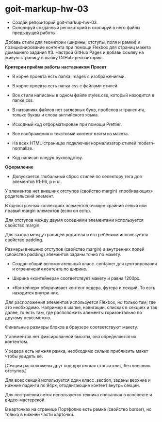 # goit-markup-hw-03

- Создай репозиторий goit-markup-hw-03.
- Склонируй созданный репозиторий и скопируй в него файлы предыдущей работы.

Добавь стили для геометрии (ширины, отступы, поля и рамки) и позиционирование контента при помощи Flexbox для страниц макета домашнего задания #3.
Настрой GitHub Pages и добавь ссылку на живую страницу в шапку GitHub-репозитория.

**Критерии приёма работы наставником**
**Проект**

- В корне проекта есть папка images с изображениями.

- В корне проекта есть папка css с файлами стилей.

- Все стили написаны в одном файле styles.css, который находится в папке css.

- В названиях файлов нет заглавных букв, пробелов и транслита, только буквы и слова английского языка.

- Исходный код отформатирован при помощи Prettier.

- Все изображения и текстовый контент взяты из макета.

- На всех HTML-страницах подключен нормализатор стилей modern-normalize.

- Код написан следуя руководству.

**Оформление**

- Допускается глобальный сброс стилей по селектору тега для элементов h1-h6, p и ul.

У элементов нет внешних отступов (свойство margin) «пробивающих» родительский элемент.

В однострочных коллекциях элементов очищен крайний левый или правый margin элементов (если он есть).

Для отступов между двумя соседними элементами используется свойство margin.

Для зазора между границей родителя и его ребёнком используется свойство padding.

Размеры внешних отступов (свойство margin) и внутренних полей (свойство padding) элементов заданы точно по макету.

- Создан общий вспомогательный класс .container для центрирования и ограничения контента по ширине.

- Ширина «контейнера» соответствует макету и равна 1200px.

- «Контейнер» оборачивает контент хедера, футера и секций. То есть находится внутри них.

Для расположения элементов используется Flexbox, но только там, где это необходимо. Например в шапке, навигации, списках в секциях и так далее, то есть там, где расположить элементы горизонтально по другому невозможно.

Финальные размеры блоков в браузере соответствуют макету.

У элементов нет фиксированной высоты, она определяется их контентом.

У хедера есть нижняя рамка, необходимо сильно приблизить макет чтобы увидеть её.

[Секции расположены друг под другом как стопка книг, без внешних отступов.]

Для всех секций используется один класс .section, заданы верхние и нижние падинги по 94px, отодвигающие контент внутрь секции.

Для построения сеток используется техника описанная в конспекте и видео-мастерской.

В карточках на странице Портфолио есть рамка (свойство border), но только в нижней части карточки.

